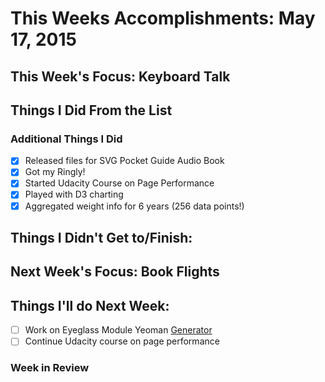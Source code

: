 # This Weeks Accomplishments: May 17, 2015

## This Week's Focus: Keyboard Talk

## Things I Did From the List


### Additional Things I Did

- [x] Released files for SVG Pocket Guide Audio Book
- [x] Got my Ringly!
- [x] Started Udacity Course on Page Performance
- [x] Played with D3 charting
- [x] Aggregated weight info for 6 years (256 data points!)

## Things I Didn't Get to/Finish:


## Next Week's Focus: Book Flights

## Things I'll do Next Week:
- [ ] Work on Eyeglass Module Yeoman [Generator](https://github.com/modularscale/modularscale-sass/issues/91#issuecomment-103504050)
- [ ] Continue Udacity course on page performance

### Week in Review

